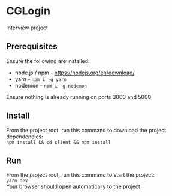 # CGLogin
Interview project

## Prerequisites
Ensure the following are installed:  
  - node.js / npm - https://nodejs.org/en/download/
  - yarn - `npm i -g yarn`
  - nodemon - `npm i -g nodemon`
  
Ensure nothing is already running on ports 3000 and 5000
  
## Install
From the project root, run this command to download the project dependencies:  
`npm install && cd client && npm install`
  
## Run
From the project root, run this command to start the project:  
`yarn dev`  
Your browser should open automatically to the project

